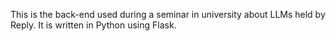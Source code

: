 This is the back-end used during a seminar in university about LLMs held by Reply. It is written in Python using Flask.